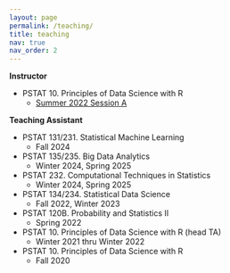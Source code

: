 ```yaml
---
layout: page
permalink: /teaching/
title: teaching
nav: true
nav_order: 2
---
```

**Instructor**
- PSTAT 10. Principles of Data Science with R
  - [Summer 2022 Session A](/pstat10/)


**Teaching Assistant**
- PSTAT 131/231. Statistical Machine Learning
  - Fall 2024
- PSTAT 135/235. Big Data Analytics
  - Winter 2024, Spring 2025
- PSTAT 232. Computational Techniques in Statistics
  - Winter 2024, Spring 2025
- PSTAT 134/234. Statistical Data Science
  - Fall 2022, Winter 2023
- PSTAT 120B. Probability and Statistics II
  - Spring 2022
- PSTAT 10. Principles of Data Science with R (head TA)
  - Winter 2021 thru Winter 2022
- PSTAT 10. Principles of Data Science with R
  - Fall 2020
